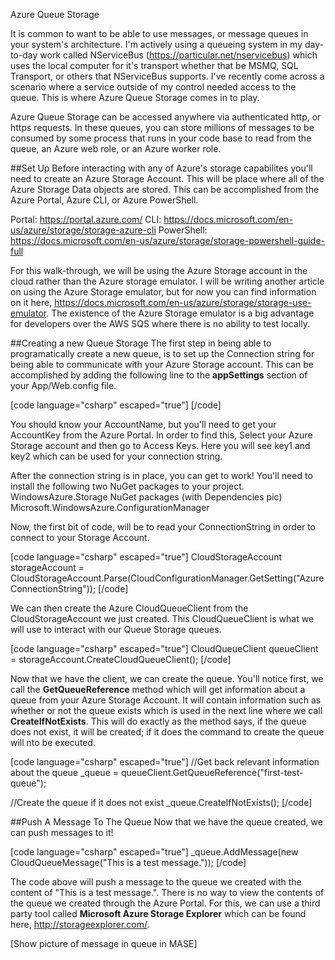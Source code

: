 Azure Queue Storage

It is common to want to be able to use messages, or message queues in your system's architecture. I'm actively using a queueing system in my day-to-day work called NServiceBus (https://particular.net/nservicebus) which uses the local computer for it's transport whether that be MSMQ, SQL Transport, or others that NServiceBus supports. I've recently come across a scenario where a service outside of my control needed access to the queue. This is where Azure Queue Storage comes in to play.

Azure Queue Storage can be accessed anywhere via authenticated http, or https requests. In these queues, you can store millions of messages to be consumed by some process that runs in your code base to read from the queue, an Azure web role, or an Azure worker role.

##Set Up
Before interacting with any of Azure's storage capabilites you'll need to create an Azure Storage Account. This will be place where all of the Azure Storage Data objects are stored. This can be accomplished from the Azure Portal, Azure CLI, or Azure PowerShell.

Portal: https://portal.azure.com/
CLI: https://docs.microsoft.com/en-us/azure/storage/storage-azure-cli
PowerShell: https://docs.microsoft.com/en-us/azure/storage/storage-powershell-guide-full

For this walk-through, we will be using the Azure Storage account in the cloud rather than the Azure storage emulator. I will be writing another article on using the Azure Storage emulator, but for now you can find information on it here, https://docs.microsoft.com/en-us/azure/storage/storage-use-emulator. The existence of the Azure Storage emulator is a big advantage for developers over the AWS SQS where there is no ability to test locally.

##Creating a new Queue Storage
The first step in being able to programatically create a new queue, is to set up the Connection string for being able to communicate with your Azure Storage account. This can be accomplished by adding the following line to the **appSettings** section of your App/Web.config file.

[code language="csharp" escaped="true"]
<add key="AzureConnectionString" value="DefaultEndpointsProtocol=https;AccountName=your-account-name;AccountKey=your-account-key" />
[/code]

You should know your AccountName, but you'll need to get your AccountKey from the Azure Portal. In order to find this, Select your Azure Storage account and then go to Access Keys. Here you will see key1 and key2 which can be used for your connection string.

After the connection string is in place, you can get to work! You'll need to install the following two NuGet packages to your project.
	WindowsAzure.Storage NuGet packages (with Dependencies pic)
	Microsoft.WindowsAzure.ConfigurationManager

Now, the first bit of code, will be to read your ConnectionString in order to connect to your Storage Account.

[code language="csharp" escaped="true"]
CloudStorageAccount storageAccount = CloudStorageAccount.Parse(CloudConfigurationManager.GetSetting("AzureConnectionString"));
[/code]

We can then create the Azure CloudQueueClient from the CloudStorageAccount we just created. This CloudQueueClient is what we will use to interact with our Queue Storage queues.

[code language="csharp" escaped="true"]
CloudQueueClient queueClient = storageAccount.CreateCloudQueueClient();
[/code]

Now that we have the client, we can create the queue. You'll notice first, we call the **GetQueueReference** method which will get information about a queue from your Azure Storage Account. It will contain information such as whether or not the queue exists which is used in the next line where we call **CreateIfNotExists**. This will do exactly as the method says, if the queue does not exist, it will be created; if it does the command to create the queue will nto be executed.

[code language="csharp" escaped="true"]
//Get back relevant information about the queue
_queue = queueClient.GetQueueReference("first-test-queue");

//Create the queue if it does not exist
_queue.CreateIfNotExists();
[/code]

##Push A Message To The Queue
Now that we have the queue created, we can push messages to it!

[code language="csharp" escaped="true"]
_queue.AddMessage(new CloudQueueMessage("This is a test message."));
[/code]

The code above will push a message to the queue we created with the content of "This is a test message.". There is no way to view the contents of the queue we created through the Azure Portal. For this, we can use a third party tool called **Microsoft Azure Storage Explorer** which can be found here, http://storageexplorer.com/.

[Show picture of message in queue in MASE]

